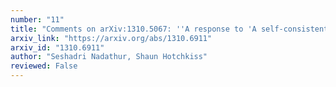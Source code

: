```yaml
---
number: "11"
title: "Comments on arXiv:1310.5067: ''A response to 'A self-consistent public catalogue of voids and superclusters in the SDSS Data Release 7 galaxy surveys' ''"
arxiv_link: "https://arxiv.org/abs/1310.6911"
arxiv_id: "1310.6911"
author: "Seshadri Nadathur, Shaun Hotchkiss"
reviewed: False
---
```

